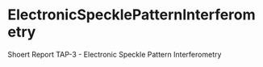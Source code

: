# ElectronicSpecklePatternInterferometry
Shoert Report TAP-3 - Electronic Speckle Pattern Interferometry
